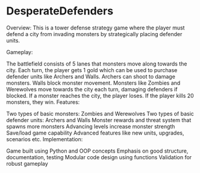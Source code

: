 # DesperateDefenders

Overview:
This is a tower defense strategy game where the player must defend a city from invading monsters by strategically placing defender units.

Gameplay:

The battlefield consists of 5 lanes that monsters move along towards the city.
Each turn, the player gets 1 gold which can be used to purchase defender units like Archers and Walls.
Archers can shoot to damage monsters. Walls block monster movement.
Monsters like Zombies and Werewolves move towards the city each turn, damaging defenders if blocked.
If a monster reaches the city, the player loses. If the player kills 20 monsters, they win.
Features:

Two types of basic monsters: Zombies and Werewolves
Two types of basic defender units: Archers and Walls
Monster rewards and threat system that spawns more monsters
Advancing levels increase monster strength
Save/load game capability
Advanced features like new units, upgrades, scenarios etc.
Implementation:

Game built using Python and OOP concepts
Emphasis on good structure, documentation, testing
Modular code design using functions
Validation for robust gameplay
